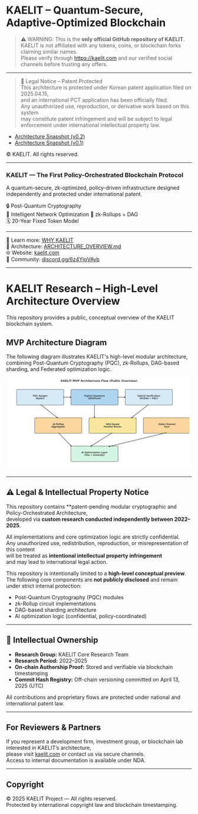 # KAELIT – Quantum-Secure, Adaptive-Optimized Blockchain

> ⚠️ WARNING: This is the **only official GitHub repository of KAELIT**.  
> KAELIT is not affiliated with any tokens, coins, or blockchain forks claiming similar names.  
> Please verify through https://kaelit.com and our verified social channels before trusting any offers.

---
> 🚨 Legal Notice – Patent Protected  
> This architecture is protected under Korean patent application filed on 2025.04.15,  
> and an international PCT application has been officially filed.  
> Any unauthorized use, reproduction, or derivative work based on this system  
> may constitute patent infringement and will be subject to legal enforcement under international intellectual property law.

- [Architecture Snapshot (v0.2)](https://github.com/kaelitcom/kaelit-research/releases/tag/v0.2)
- [Architecture Snapshot (v0.1)](https://github.com/kaelitcom/kaelit-research/releases/tag/v0.1)


© KAELIT. All rights reserved.

---

### KAELIT — The First Policy-Orchestrated Blockchain Protocol 

A quantum-secure, zk-optimized, policy-driven infrastructure designed independently and protected under international patent.


🔒 Post-Quantum Cryptography  
🧠 Intelligent Network Optimization 
🧱 zk-Rollups + DAG  
🗓️ 20-Year Fixed Token Model

---

📘 Learn more: [WHY KAELIT](./WHY_KAELIT.md)  
🧠 Architecture: [ARCHITECTURE_OVERVIEW.md](./ARCHITECTURE_OVERVIEW.md)  
🌐 Website: [kaelit.com](https://kaelit.com)  
💬 Community: [discord.gg/6z4YjqVAyb](https://discord.gg/6z4YjqVAyb)

---

# KAELIT Research – High-Level Architecture Overview

This repository provides a public, conceptual overview of the KAELIT blockchain system.

## MVP Architecture Diagram

The following diagram illustrates KAELIT's high-level modular architecture,  
combining Post-Quantum Cryptography (PQC), zk-Rollups, DAG-based sharding, and Federated optimization logic.

![KAELIT Architecture](images/kaelit_architecture_diagram.png)

---

## ⚠️ Legal & Intellectual Property Notice

This repository contains **patent-pending modular cryptographic and Policy-Orchestrated Architecture,  
developed via **custom research conducted independently between 2022–2025**.

All implementations and core optimization logic are strictly confidential.  
Any unauthorized use, redistribution, reproduction, or misrepresentation of this content  
will be treated as **intentional intellectual property infringement**  
and may lead to international legal action.

This repository is intentionally limited to a **high-level conceptual preview**.  
The following core components are **not publicly disclosed** and remain under strict internal protection:

- Post-Quantum Cryptography (PQC) modules  
- zk-Rollup circuit implementations  
- DAG-based sharding architecture  
- AI optimization logic (confidential, policy-coordinated)

---

## 🧠 Intellectual Ownership

- **Research Group:** KAELIT Core Research Team  
- **Research Period:** 2022–2025  
- **On-chain Authorship Proof:** Stored and verifiable via blockchain timestamping  
- **Commit Hash Registry:** Off-chain versioning committed on April 13, 2025 (UTC)

All contributions and proprietary flows are protected under national and international patent law.


---

## For Reviewers & Partners

If you represent a development firm, investment group, or blockchain lab interested in KAELIT’s architecture,  
please visit [kaelit.com](https://kaelit.com) or contact us via secure channels.  
Access to internal documentation is available under NDA.

---

## Copyright

© 2025 KAELIT Project — All rights reserved.  
Protected by international copyright law and blockchain timestamping.

